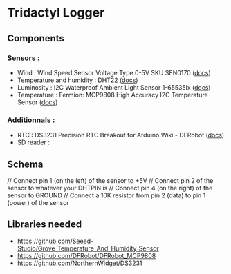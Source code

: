 # Tridactyl Logger

## Components

### Sensors :

- Wind : Wind Speed Sensor Voltage Type 0-5V SKU SEN0170 ([docs](https://wiki.dfrobot.com/Wind_Speed_Sensor_Voltage_Type_0-5V__SKU_SEN0170))
- Temperature and humidity : DHT22 ([docs](https://wiki.seeedstudio.com/Grove-Temperature_and_Humidity_Sensor_Pro/))
- Luminosity : I2C Waterproof Ambient Light Sensor 1-65535lx ([docs](https://wiki.dfrobot.com/SKU_SEN0562_Gravity_I2C_Waterproof_Ambient_Light_Sensor_1_65535lx))
- Temperature : Fermion: MCP9808 High Accuracy I2C Temperature Sensor ([docs](https://wiki.dfrobot.com/Fermion_MCP9808_High_Accuracy_I2C_Temperature_Sensor_SKU_SEN0435))

### Additionnals :

- RTC : DS3231 Precision RTC Breakout for Arduino Wiki - DFRobot ([docs](https://wiki.dfrobot.com/Fermion_DS3231_Precise_RTC_Breakout_SKU_DFR0819))
- SD reader :

## Schema

// Connect pin 1 (on the left) of the sensor to +5V
// Connect pin 2 of the sensor to whatever your DHTPIN is
// Connect pin 4 (on the right) of the sensor to GROUND
// Connect a 10K resistor from pin 2 (data) to pin 1 (power) of the sensor

## Libraries needed

- https://github.com/Seeed-Studio/Grove_Temperature_And_Humidity_Sensor
- https://github.com/DFRobot/DFRobot_MCP9808
- https://github.com/NorthernWidget/DS3231
